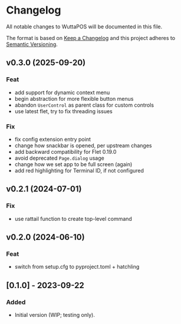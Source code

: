 
# Changelog
All notable changes to WuttaPOS will be documented in this file.

The format is based on [Keep a Changelog](http://keepachangelog.com/en/1.0.0/)
and this project adheres to [Semantic Versioning](http://semver.org/spec/v2.0.0.html).

## v0.3.0 (2025-09-20)

### Feat

- add support for dynamic context menu
- begin abstraction for more flexible button menus
- abandon `UserControl` as parent class for custom controls
- use latest flet, try to fix threading issues

### Fix

- fix config extension entry point
- change how snackbar is opened, per upstream changes
- add backward compatibility for Flet 0.19.0
- avoid deprecated `Page.dialog` usage
- change how we set app to be full screen (again)
- add red highlighting for Terminal ID, if not configured

## v0.2.1 (2024-07-01)

### Fix

- use rattail function to create top-level command

## v0.2.0 (2024-06-10)

### Feat

- switch from setup.cfg to pyproject.toml + hatchling

## [0.1.0] - 2023-09-22
### Added
- Initial version (WIP; testing only).
